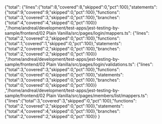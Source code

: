 
{"total": {"lines":{"total":8,"covered":8,"skipped":0,"pct":100},"statements":{"total":9,"covered":9,"skipped":0,"pct":100},"functions":{"total":3,"covered":3,"skipped":0,"pct":100},"branches":{"total":4,"covered":4,"skipped":0,"pct":100}}
,"/home/andreal/development/test-apps/jest-testing-by-sample/frontend/02 Plain Vanilla/src/pages/login/mappers.ts": {"lines":{"total":2,"covered":2,"skipped":0,"pct":100},"functions":{"total":1,"covered":1,"skipped":0,"pct":100},"statements":{"total":2,"covered":2,"skipped":0,"pct":100},"branches":{"total":2,"covered":2,"skipped":0,"pct":100}}
,"/home/andreal/development/test-apps/jest-testing-by-sample/frontend/02 Plain Vanilla/src/pages/login/validations.ts": {"lines":{"total":3,"covered":3,"skipped":0,"pct":100},"functions":{"total":0,"covered":0,"skipped":0,"pct":100},"statements":{"total":3,"covered":3,"skipped":0,"pct":100},"branches":{"total":0,"covered":0,"skipped":0,"pct":100}}
,"/home/andreal/development/test-apps/jest-testing-by-sample/frontend/02 Plain Vanilla/src/pages/members/list/mappers.ts": {"lines":{"total":3,"covered":3,"skipped":0,"pct":100},"functions":{"total":2,"covered":2,"skipped":0,"pct":100},"statements":{"total":4,"covered":4,"skipped":0,"pct":100},"branches":{"total":2,"covered":2,"skipped":0,"pct":100}}
}
